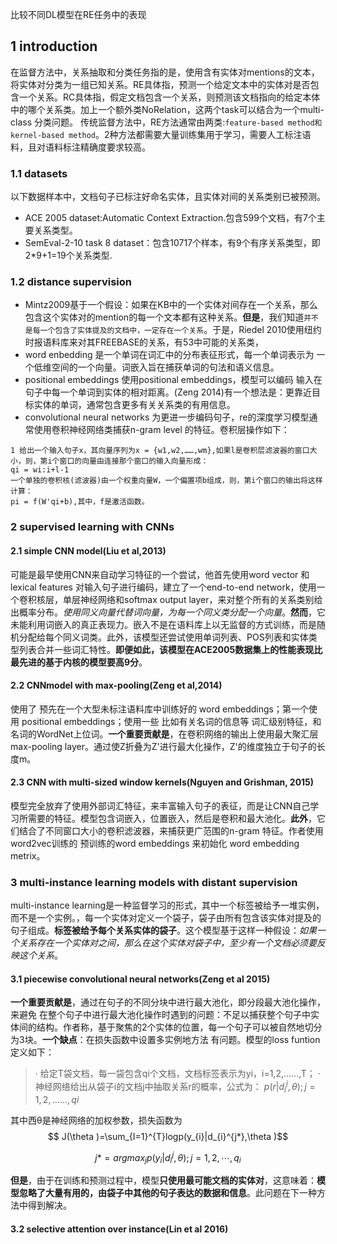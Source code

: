 比较不同DL模型在RE任务中的表现
## 1 introduction
在监督方法中，关系抽取和分类任务指的是，使用含有实体对mentions的文本，将实体对分类为一组已知关系。RE具体指，预测一个给定文本中的实体对是否包含一个关系。RC具体指，假定文档包含一个关系，则预测该文档指向的给定本体中的哪个关系类。加上一个额外类NoRelation，这两个task可以结合为一个multi-class 分类问题。
传统监督方法中，RE方法通常由两类:`feature-based method和kernel-based method`。2种方法都需要大量训练集用于学习，需要人工标注语料，且对语料标注精确度要求较高。
### 1.1 datasets
以下数据样本中，文档句子已标注好命名实体，且实体对间的关系类别已被预测。
+ ACE 2005 dataset:Automatic Context Extraction.包含599个文档，有7个主要关系类型。
+ SemEval-2-10 task 8 dataset：包含10717个样本，有9个有序关系类型，即2\*9+1=19个关系类型.
### 1.2 distance supervision
+ Mintz2009基于一个假设：如果在KB中的一个实体对间存在一个关系，那么包含这个实体对的mention的每一个文本都有这种关系。**但是**，我们知道`并不是每一个包含了实体提及的文档中，一定存在一个关系`。于是，Riedel 2010使用纽约时报语料库来对其FREEBASE的关系，有53中可能的关系类，
+ word enbedding
是一个单词在词汇中的分布表征形式，每一个单词表示为 一个低维空间的一个向量。词嵌入旨在捕获单词的句法和语义信息。
+ positional embeddings
使用positional embeddings，模型可以编码 输入在句子中每一个单词到实体的相对距离。(Zeng 2014)有一个想法是：更靠近目标实体的单词，通常包含更多有关关系类的有用信息。
+ convolutional neural networks
为更进一步编码句子，re的深度学习模型通常使用卷积神经网络类捕获n-gram level 的特征。卷积层操作如下：
```
1 给出一个输入句子x，其向量序列为x = {w1,w2,……,wm},如果l是卷积层滤波器的窗口大小，则，第i个窗口的向量由连接那个窗口的输入向量形成：
qi = wi:i+l-1
一个单独的卷积核(滤波器)由一个权重向量W，一个偏置项b组成，则，第i个窗口的输出将这样计算：
pi = f(W'qi+b),其中，f是激活函数。
```
### 2 supervised learning with CNNs
#### 2.1 simple CNN model(Liu et al,2013)
可能是最早使用CNN来自动学习特征的一个尝试，他首先使用word vector 和 lexical features 对输入句子进行编码，建立了一个end-to-end network，使用一个卷积核层，单层神经网络和softmax output layer，来对整个所有的关系类别给出概率分布。*使用同义向量代替词向量，为每一个同义类分配一个向量*。**然而**，它未能利用词嵌入的真正表现力。嵌入不是在语料库上以无监督的方式训练，而是随机分配给每个同义词类。此外，该模型还尝试使用单词列表、POS列表和实体类型列表合并一些词汇特性。**即便如此，该模型在ACE2005数据集上的性能表现比最先进的基于内核的模型要高9分**。
#### 2.2 CNNmodel with max-pooling(Zeng et al,2014)
使用了 预先在一个大型未标注语料库中训练好的 word embeddings；第一个使用 positional embeddings；使用一些 比如有关名词的信息等 词汇级别特征，和名词的WordNet上位词。**一个重要贡献是**，在卷积网络的输出上使用最大聚汇层max-pooling layer。通过使Z折叠为Z'进行最大化操作，Z'的维度独立于句子的长度m。
#### 2.3 CNN with multi-sized window kernels(Nguyen and Grishman, 2015)
模型完全放弃了使用外部词汇特征，来丰富输入句子的表征，而是让CNN自己学习所需要的特征。模型包含词嵌入，位置嵌入，然后是卷积和最大池化。**此外**，它们结合了不同窗口大小的卷积滤波器，来捕获更广范围的n-gram 特征。作者使用word2vec训练的 预训练的word embeddings 来初始化 word embedding metrix。
### 3 multi-instance learning models with distant supervision
multi-instance learning是一种监督学习的形式，其中一个标签被给予一堆实例，而不是一个实例。，每一个实体对定义一个袋子，袋子由所有包含该实体对提及的句子组成。**标签被给予每个关系实体的袋子**。这个模型基于这样一种假设：*如果一个关系存在一个实体对之间，那么在这个实体对袋子中，至少有一个文档必须要反映这个关系*。
#### 3.1 piecewise convolutional neural networks(Zeng et al 2015)
**一个重要贡献是**，通过在句子的不同分块中进行最大池化，即分段最大池化操作，来避免 在整个句子中进行最大池化操作时遇到的问题：不足以捕获整个句子中实体间的结构。作者称，基于聚焦的2个实体的位置，每一个句子可以被自然地切分为3块。**一个缺点**：在损失函数中设置多实例地方法 有问题。模型的loss funtion定义如下：
>· 给定T袋文档，每一袋包含qi个文档，文档标签表示为yi，i=1,2,……,T；
>· 神经网络给出从袋子i的文档j中抽取关系r的概率，公式为：
>$p(r|d^{j}_{i},\theta); j=1,2,……,qi$

其中西θ是神经网络的加权参数，损失函数为
$$ J(\theta )=\sum_{I=1}^{T}logp(y_{i}|d_{i}^{j*},\theta )$$

$$j*=argmax_{j}p(y_{i}|d^{j}_{i},\theta );j=1,2,\cdots ,q_{i}$$


**但是**，由于在训练和预测过程中，模型**只使用最可能文档的实体对**，这意味着：**模型忽略了大量有用的，由袋子中其他的句子表达的数据和信息**。此问题在下一种方法中得到解决。
#### 3.2 selective attention over instance(Lin et al 2016)
